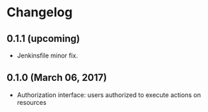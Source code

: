 # Changelog

## 0.1.1 (upcoming)

* Jenkinsfile minor fix.

## 0.1.0 (March 06, 2017)

* Authorization interface: users authorized to execute actions on resources
